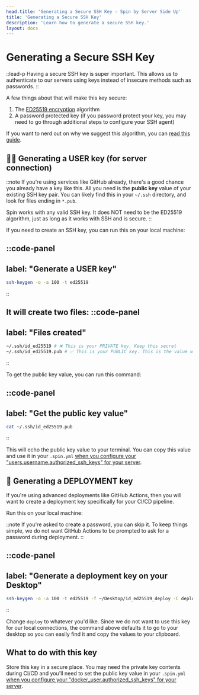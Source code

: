 ```yaml
---
head.title: 'Generating a Secure SSH Key - Spin by Server Side Up'
title: 'Generating a Secure SSH Key'
description: 'Learn how to generate a secure SSH key.'
layout: docs
---
```


# Generating a Secure SSH Key
::lead-p
Having a secure SSH key is super important. This allows us to authenticate to our servers using keys instead of insecure methods such as passwords.
::

A few things about that will make this key secure:

1. The [ED25519 encryption](https://ed25519.cr.yp.to/) algorithm
2. A password protected key (if you password protect your key, you may need to go through additional steps to configure your SSH agent)

If you want to nerd out on why we suggest this algorithm, you can [read this guide](https://blog.g3rt.nl/upgrade-your-ssh-keys.html).


## 👨‍💻 Generating a USER key (for server connection)
::note
If you're using services like GitHub already, there's a good chance you already have a key like this. All you need is the **public key** value of your existing SSH key pair. You can likely find this in your `~/.ssh` directory, and look for files ending in `*.pub`.

Spin works with any valid SSH key. It does NOT need to be the ED25519 algorithm, just as long as it works with SSH and is secure.
::

If you need to create an SSH key, you can run this on your local machine:

::code-panel
---
label: "Generate a USER key"
---
```bash
ssh-keygen -o -a 100 -t ed25519
```
::

It will create two files:
::code-panel
---
label: "Files created"
---
```bash
~/.ssh/id_ed25519 # ❌ This is your PRIVATE key. Keep this secret
~/.ssh/id_ed25519.pub # ✅ This is your PUBLIC key. This is the value we want to use
```
::

To get the public key value, you can run this command:

::code-panel
---
label: "Get the public key value"
---
```bash
cat ~/.ssh/id_ed25519.pub
```
::

This will echo the public key value to your terminal. You can copy this value and use it in your `.spin.yml` [when you configure your "users.username.authorized_ssh_keys" for your server](/docs/getting-started/preparing-your-servers-for-spin#configure-other-server-settings).

## 🚀 Generating a DEPLOYMENT key
If you're using advanced deployments like GitHub Actions, then you will want to create a deployment key specifically for your CI/CD pipeline.

Run this on your local machine:

::note
If you're asked to create a password, you can skip it. To keep things simple, we do not want GitHub Actions to be prompted to ask for a password during deployment.
::

::code-panel
---
label: "Generate a deployment key on your Desktop"
---
```bash
ssh-keygen -o -a 100 -t ed25519 -f ~/Desktop/id_ed25519_deploy -C deploy
```
::

Change `deploy` to whatever you'd like. Since we do not want to use this key for our local connections, the command above defaults it to go to your desktop so you can easily find it and copy the values to your clipboard.

## What to do with this key
Store this key in a secure place. You may need the private key contents during CI/CD and you'll need to set the public key value in your `.spin.yml` [when you configure your "docker_user.authorized_ssh_keys" for your server](/docs/getting-started/preparing-your-servers-for-spin#configure-server-settings).